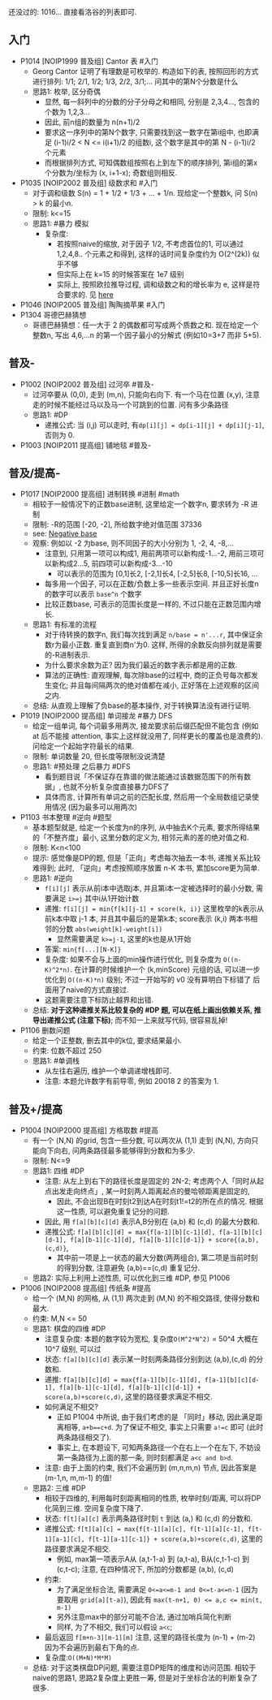 还没过的: 1016...
直接看洛谷的列表即可.


## 入门

- P1014 [NOIP1999 普及组] Cantor 表 #入门
    - Georg Cantor 证明了有理数是可枚举的. 构造如下的表, 按照回形的方式进行排列: 1/1; 2/1, 1/2; 1/3, 2/2, 3/1;... 问其中的第N个分数是什么
    - 思路1: 枚举, 区分奇偶
        - 显然, 每一斜列中的分数的分子分母之和相同, 分别是 2,3,4..., 包含的个数为 1,2,3...
        - 因此, 前n组的数量为 n(n+1)/2
        - 要求这一序列中的第N个数字, 只需要找到这一数字在第i组中, 也即满足 (i-1)i/2 < N <= i(i+1)/2 的组数i, 这个数字是其中的第 N - (i-1)i/2 个元素
        - 而根据排列方式, 可知偶数组按照右上到左下的顺序排列, 第i组的第x个分数为/坐标为 (x, i+1-x); 奇数组则相反.
- P1035 [NOIP2002 普及组] 级数求和 #入门
    - 对于调和级数 S(n) = 1 + 1/2 + 1/3 + ... + 1/n. 现给定一个整数k, 问 S(n) > k 的最小n.
    - 限制: k<=15
    - 思路1: #暴力 模拟
        - 复杂度:
            - 若按照naive的缩放, 对于因子 1/2, 不考虑首位的1, 可以通过 1,2,4,8.. 个元素之和得到, 这样的话时间复杂度约为 O(2^(2k)) 似乎不够
            - 但实际上在 k=15 的时候答案在 1e7 级别
            - 实际上, 按照欧拉推导过程, 调和级数之和的增长率为 e, 这样是符合要求的. 见 [here](https://www.luogu.com.cn/blog/Loner-Knowledge/Solutions-P1035)
- P1046 [NOIP2005 普及组] 陶陶摘苹果 #入门
- P1304 哥德巴赫猜想
    - 哥德巴赫猜想：任一大于 2 的偶数都可写成两个质数之和. 现在给定一个整数n, 写出 4,6,...n 的第一个因子最小的分解式 (例如10=3+7 而非 5+5).


## 普及-

- P1002 [NOIP2002 普及组] 过河卒 #普及-
    - 过河卒要从 (0,0), 走到 (m,n), 只能向右向下. 有一个马在位置 (x,y), 注意走的时候不能经过马以及马一个可跳到的位置. 问有多少条路径
    - 思路1: #DP
        - 递推公式: 当 (i,j) 可以走时, 有`dp[i][j] = dp[i-1][j] + dp[i][j-1]`, 否则为 0.
- P1003 [NOIP2011 提高组] 铺地毯 #普及-

## 普及/提高-

- P1017 [NOIP2000 提高组] 进制转换 #进制 #math
    - 相较于一般情况下的正数base进制, 这里给定一个数字n, 要求转为 -R 进制
    - 限制: -R的范围 [-20, -2], 所给数字绝对值范围 37336
    - see: [Negative base](https://en.wikipedia.org/wiki/Negative_base#Calculation)
    - 观察: 例如以 -2 为base, 则不同因子的大小分别为 1, -2, 4, -8,...
        - 注意到, 只用第一项可以构成1, 用前两项可以新构成-1...-2, 用前三项可以新构成2...5, 前四项可以新构成-3...-10
            - 可以表示的范围为 [0,1]长2, [-2,1]长4, [-2,5]长8, [-10,5]长16, ...
        - 每多用一个因子, 可以在正数/负数上多一些表示空间. 并且正好长度n的数字可以表示 `base^n` 个数字
        - 比较正数base, 可表示的范围长度是一样的, 不过只能在正数范围内增长.
    - 思路1: 有标准的流程
        - 对于待转换的数字n, 我们每次找到满足 `n/base = n'...r`, 其中保证余数r为最小正数. 重复直到商n'为0. 这样, 所得的余数反向排列就是需要的-R进制表示.
        - 为什么要求余数为正? 因为我们最近的数字表示都是用的正数.
        - 算法的正确性: 直观理解, 每次除base的过程中, 商的正负号每次都发生变化; 并且每间隔两次的绝对值都在减小, 正好落在上述观察的区间之内.
    - 总结: 从直观上理解了负base的基本操作, 对于转换算法没有进行证明.
- P1019 [NOIP2000 提高组] 单词接龙 #暴力 DFS
    - 给定一组单词, 每个词最多用两次, 接龙要求前后缀匹配但不能包含 (例如 at 后不能接 attention, 事实上这样就没用了, 同样更长的覆盖也是浪费的). 问给定一个起始字符最长的结果.
    - 限制: 单词数量 20, 但长度等限制没说清楚
    - 思路1: #预处理 之后暴力 #DFS
        - 看到题目说「不保证存在靠谱的做法能通过该数据范围下的所有数据」, 也就不分析复杂度直接暴力DFS了
        - 具体而言, 计算所有单词之前的匹配长度, 然后用一个全局数组记录使用情况 (因为最多可以用两次)
- P1103 书本整理 #逆向 #题型
    - 基本题型就是, 给定一个长度为n的序列, 从中抽去K个元素, 要求所得结果的「不整齐度」最小, 这里分数的定义为, 相邻元素的差的绝对值之和.
    - 限制: K<n<100
    - 提示: 感觉像是DP的题, 但是「正向」考虑每次抽去一本书, 递推关系比较难得到; 此时, 「逆向」考虑按照顺序放置 n-K 本书, 累加score更为简单.
    - 思路1: #逆向
        - `f[i][j]` 表示从前i本中选取j本, 并且第i本一定被选择时的最小分数, 需要满足 `i>=j` 其中i从1开始计数
        - 递推: `f[i][j] = min{f[k][j-1] + score(k, i)}` 这里枚举的k表示从前k本中取 j-1 本, 并且其中最后的是第k本; score表示 (k,i) 两本书相邻的分数 `abs(weight[k]-weight[i])`
            - 显然需要满足 `k>=j-1`, 这里的k也是从1开始
        - 答案: `min{f[...][N-K]}`
        - 复杂度: 如果不会与上面的min操作进行优化, 则复杂度为 `O((n-K)^2*n)`. 在计算的时候维护一个 (k,minScore) 元组的话, 可以进一步优化到 `O((n-K)*n)` 级别; 不过一开始写的 v0 没有算明白下标错了 后面用了naive的方式直接过.
        - 这题需要注意下标防止越界和出错.
    - 总结: **对于这种递推关系比较复杂的 #DP 题, 可以在纸上画出依赖关系, 推导出递推公式 (注意下标)**; 而不知一上来就写代码, 很容易乱掉!
- P1106 删数问题
    - 给定一个正整数, 删去其中的k位, 要求结果最小.
    - 约束: 位数不超过 250
    - 思路1: #单调栈
        - 从左往右遍历, 维护一个单调递增栈即可.
        - 注意: 本题允许数字有前导零, 例如 20018 2 的答案为 1.

## 普及+/提高

- P1004 [NOIP2000 提高组] 方格取数 #提高
    - 有一个 (N,N) 的grid, 包含一些分数, 可以两次从 (1,1) 走到 (N,N), 方向只能向下向右, 问两条路径最多能够得到分数和为多少.
    - 限制: N<=9
    - 思路1: 四维 #DP
        - 注意: 从左上到右下的路径长度是固定的 2N-2; 考虑两个人「同时从起点出发走向终点」, 某一时刻两人距离起点的曼哈顿距离是固定的,
            - 因此, 不会出现B在时刻t2到达A在时刻t1!=t2的所在点的情况. 根据这一性质, 可以避免重复记分的问题.
        - 因此, 用 `f[a][b][c][d]` 表示A,B分别在 (a,b) 和 (c,d) 的最大分数和.
        - 递推公式: `f[a][b][c][d] = max{f[a-1][b][c-1][d], f[a-1][b][c][d-1], f[a][b-1][c-1][d], f[a][b-1][c][d-1]} + score{(a,b), (c,d)}`,
            - 其中前一项是上一状态的最大分数(两两组合), 第二项是当前时刻的得到分数, 注意避免 (a,b)==(c,d) 重复记分.
    - 思路2: 实际上利用上述性质, 可以优化到三维 #DP, 参见 P1006
- P1006 [NOIP2008 提高组] 传纸条 #提高
    - 给一个 (M,N) 的网格, 从 (1,1) 两次走到 (M,N) 的不相交路径, 使得分数和最大.
    - 约束: M,N <= 50
    - 思路1: 棋盘的四维 #DP
        - 注意复杂度: 本题的数字较为宽松, 复杂度`O(M^2*N^2)` = 50^4 大概在 10^7 级别, 可以过
        - 状态: `f[a][b][c][d]` 表示某一时刻两条路径分别到达 (a,b),(c,d) 的分数和.
        - 递推:  `f[a][b][c][d] = max{f[a-1][b][c-1][d], f[a-1][b][c][d-1], f[a][b-1][c-1][d], f[a][b-1][c][d-1]} + score(a,b)+score(c,d)`, 这里的路径要求满足不相交.
        - 如何满足不相交?
            - 正如 P1004 中所说, 由于我们考虑的是 「同时」移动, 因此满足距离相等, `a+b==c+d`. 为了保证不相交, 事实上只需要 `a!=c` 即可 (此时两条路径相交了).
            - 事实上, 在本题设下, 可知两条路径一个在右上一个在左下, 不妨设第一条路径为上面的那一条, 则时刻都满足 `a<c and b>d`.
        - 注意: 由于上面的约束, 我们不会遍历到 (m,n,m,n) 节点, 因此答案是 (m-1,n, m,m-1) 的值!
    - 思路2: 三维 #DP
        - 相较于四维的, 利用每时刻距离相同的性质, 枚举时刻/距离, 可以将DP化简到三维. 空间复杂度下降了.
        - 状态: `f[t][a][c]` 表示两条路径时刻 `t` 到达 (a,) 和 (c,d) 的分数和.
        - 递推公式: `f[t][a][c] = max{f[t-1][a][c], f[t-1][a][c-1], f[t-1][a-1][c], f[t-1][a-1][c-1]} + score(a,b)+score(c,d)`, 这里的路径要求满足不相交.
            - 例如, max第一项表示A从 (a,t-1-a) 到 (a,t-a), B从(c,t-1-c) 到 (c,t-c); 注意, 在四种情况下, 所加的分数都是 (a,b), (c,d)
        - 约束:
            - 为了满足坐标合法, 需要满足 `0<=a<=m-1 and 0<=t-a<=n-1` (因为要取用 `grid[a][t-a]`), 因此有 `max(t-n+1, 0) <= a,c <= min(t, m-1)`
            - 另外注意max中的部分可能不合法, 通过加哨兵简化判断
            - 同样, 为了不相交, 我们可以假设 `a<c`;
        - 最后返回 `f[m+n-3][m-1][m]` 注意, 这里的路径长度为 (n-1) + (m-2) 因为不会遍历到最右下角的点.
        - 复杂度:`O((M+N)*M*M)`
    - 总结: 对于这类棋盘DP问题, 需要注意DP矩阵的维度和访问范围. 相较于naive的思路1, 思路2复杂度上更胜一筹, 但是对于坐标合法的判断复杂了很多.
